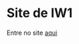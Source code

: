 # Site de IW1
Entre no site <a href="https://luisnreis.github.io/SiteIW1/" target= "_blank" rel="nofollow">aqui</a>
